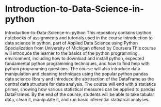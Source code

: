 # Introduction-to-Data-Science-in-python
Introduction-to-Data-Science-in-python This repository contains Ipython notebooks of assignments and tutorials used in the course introduction to data science in python, part of Applied Data Science using Python Specialization from University of Michigan offered by Coursera  This course will introduce the learner to the basics of the python programming environment, including how to download and install python, expected fundamental python programming techniques, and how to find help with python programming questions. The course will also introduce data manipulation and cleaning techniques using the popular python pandas data science library and introduce the abstraction of the DataFrame as the central data structure for data analysis. The course will end with a statistics primer, showing how various statistical measures can be applied to pandas DataFrames. By the end of the course, students will be able to take tabular data, clean it, manipulate it, and run basic inferential statistical analyses.

